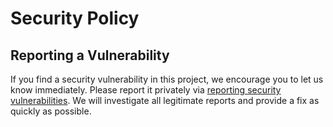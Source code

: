 # Security Policy

## Reporting a Vulnerability

If you find a security vulnerability in this project, we encourage you to let us know immediately. Please report it privately via [reporting security vulnerabilities](https://github.com/alan-turing-institute/rctab-cli/security/advisories).
We will investigate all legitimate reports and provide a fix as quickly as possible.
